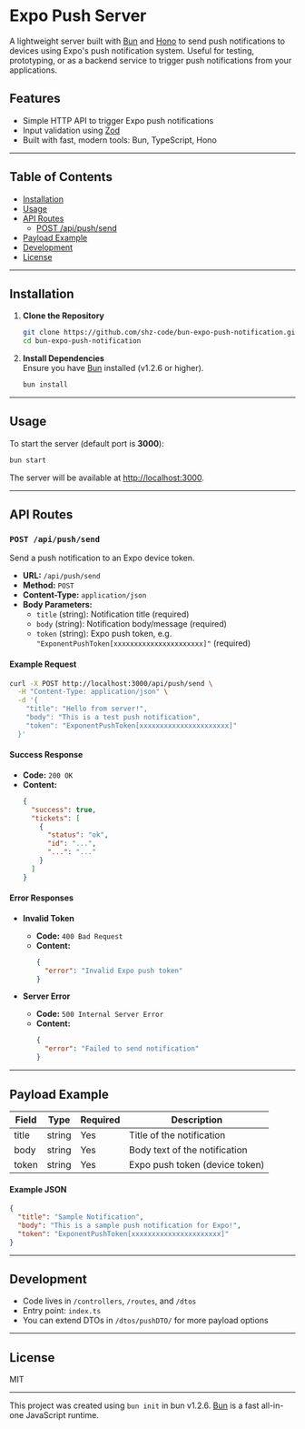 # Expo Push Server

A lightweight server built with [Bun](https://bun.sh/) and [Hono](https://honojs.dev/) to send push notifications to devices using Expo's push notification system. Useful for testing, prototyping, or as a backend service to trigger push notifications from your applications.

## Features

- Simple HTTP API to trigger Expo push notifications
- Input validation using [Zod](https://github.com/colinhacks/zod)
- Built with fast, modern tools: Bun, TypeScript, Hono

---

## Table of Contents

- [Installation](#installation)
- [Usage](#usage)
- [API Routes](#api-routes)
  - [POST /api/push/send](#post-apipushsend)
- [Payload Example](#payload-example)
- [Development](#development)
- [License](#license)

---

## Installation

1. **Clone the Repository**
    ```bash
    git clone https://github.com/shz-code/bun-expo-push-notification.git
    cd bun-expo-push-notification
    ```
2. **Install Dependencies**  
    Ensure you have [Bun](https://bun.sh/) installed (v1.2.6 or higher).
    ```bash
    bun install
    ```

---

## Usage

To start the server (default port is **3000**):

```bash
bun start
```

The server will be available at [http://localhost:3000](http://localhost:3000).

---

## API Routes

### `POST /api/push/send`

Send a push notification to an Expo device token.

- **URL:** `/api/push/send`
- **Method:** `POST`
- **Content-Type:** `application/json`
- **Body Parameters:**
  - `title` (string): Notification title (required)
  - `body` (string): Notification body/message (required)
  - `token` (string): Expo push token, e.g. `"ExponentPushToken[xxxxxxxxxxxxxxxxxxxxxx]"` (required)

#### Example Request

```bash
curl -X POST http://localhost:3000/api/push/send \
  -H "Content-Type: application/json" \
  -d '{
    "title": "Hello from server!",
    "body": "This is a test push notification",
    "token": "ExponentPushToken[xxxxxxxxxxxxxxxxxxxxxx]"
  }'
```

#### Success Response

- **Code:** `200 OK`
- **Content:**
    ```json
    {
      "success": true,
      "tickets": [
        {
          "status": "ok",
          "id": "...",
          "...": "..."
        }
      ]
    }
    ```

#### Error Responses

- **Invalid Token**
    - **Code:** `400 Bad Request`
    - **Content:**
        ```json
        {
          "error": "Invalid Expo push token"
        }
        ```

- **Server Error**
    - **Code:** `500 Internal Server Error`
    - **Content:**
        ```json
        {
          "error": "Failed to send notification"
        }
        ```

---

## Payload Example

| Field   | Type   | Required | Description                       |
|---------|--------|----------|-----------------------------------|
| title   | string | Yes      | Title of the notification         |
| body    | string | Yes      | Body text of the notification     |
| token   | string | Yes      | Expo push token (device token)    |

#### Example JSON

```json
{
  "title": "Sample Notification",
  "body": "This is a sample push notification for Expo!",
  "token": "ExponentPushToken[xxxxxxxxxxxxxxxxxxxxxx]"
}
```

---

## Development

- Code lives in `/controllers`, `/routes`, and `/dtos`
- Entry point: `index.ts`
- You can extend DTOs in `/dtos/pushDTO/` for more payload options

---

## License

MIT

---

This project was created using `bun init` in bun v1.2.6. [Bun](https://bun.sh) is a fast all-in-one JavaScript runtime.
